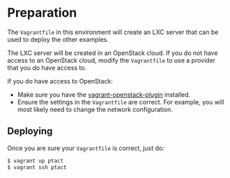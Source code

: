 Preparation
===========

The `Vagrantfile` in this environment will create an LXC server that can be used to deploy the other examples.

The LXC server will be created in an OpenStack cloud. If you do not have access to an OpenStack cloud, modify the `Vagrantfile` to use a provider that you do have access to.

If you do have access to OpenStack:

  * Make sure you have the [vagrant-openstack-plugin](https://github.com/cloudbau/vagrant-openstack-plugin) installed.
  * Ensure the settings in the `Vagrantfile` are correct. For example, you will most likely need to change the network configuration.

Deploying
---------

Once you are sure your `Vagrantfile` is correct, just do:

```bash
$ vagrant up ptact
$ vagrant ssh ptact
```
